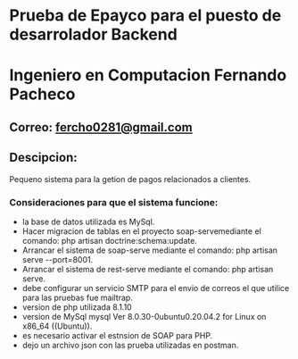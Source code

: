# Prueba de Epayco para el puesto de desarrolador Backend
# Ingeniero en Computacion Fernando Pacheco
## Correo: fercho0281@gmail.com

## Descipcion:
Pequeno sistema para la getion de pagos relacionados a clientes.

### Consideraciones para que el sistema funcione:
- la base de datos utilizada es MySql.
- Hacer migracion de tablas en el proyecto soap-servemediante el comando: php artisan doctrine:schema:update.
- Arrancar el sistema de soap-serve mediante el comando: php artisan serve --port=8001.
- Arrancar el sistema de rest-serve mediante el comando: php artisan serve.
- debe configurar un servicio SMTP para el envio de correos el que utilice para las pruebas fue mailtrap.
- version de php utilizada 8.1.10
- version de MySql mysql  Ver 8.0.30-0ubuntu0.20.04.2 for Linux on x86_64 ((Ubuntu)).
- es necesario activar el estnsion de SOAP para PHP.
- dejo un archivo json con las prueba utilizadas en postman.